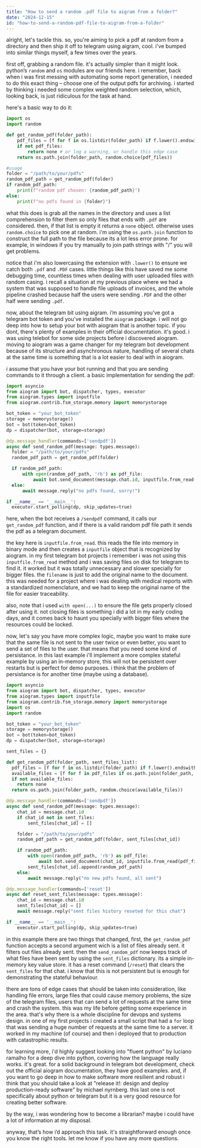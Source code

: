 ```yaml
---
title: "How to send a random .pdf file to aigram from a folder?"
date: "2024-12-15"
id: "how-to-send-a-random-pdf-file-to-aigram-from-a-folder"
---
```


alright, let's tackle this. so, you're aiming to pick a pdf at random from a directory and then ship it off to telegram using aigram, cool. i've bumped into similar things myself, a few times over the years.

first off, grabbing a random file. it's actually simpler than it might look. python’s `random` and `os` modules are our friends here. i remember, back when i was first messing with automating some report generation, i needed to do this exact thing – choose one of the output pdfs for archiving. i started by thinking i needed some complex weighted random selection, which, looking back, is just ridiculous for the task at hand.

here's a basic way to do it:

```python
import os
import random

def get_random_pdf(folder_path):
    pdf_files = [f for f in os.listdir(folder_path) if f.lower().endswith('.pdf')]
    if not pdf_files:
        return none # or log a warning, or handle this edge case
    return os.path.join(folder_path, random.choice(pdf_files))

#usage
folder = "/path/to/your/pdfs"
random_pdf_path = get_random_pdf(folder)
if random_pdf_path:
    print(f"random pdf chosen: {random_pdf_path}")
else:
    print(f"no pdfs found in {folder}")
```

what this does is grab all the names in the directory and uses a list comprehension to filter them so only files that ends with `.pdf` are considered. then, if that list is empty it returns a `none` object. otherwise uses `random.choice` to pick one at random. i'm using the `os.path.join` function to construct the full path to the file because its a lot less error prone. for example, in windows if you try manually to join path strings with "/" you will get problems.

notice that i'm also lowercasing the extension with `.lower()` to ensure we catch both `.pdf` and `.PDF` cases. little things like this have saved me some debugging time, countless times when dealing with user uploaded files with random casing. i recall a situation at my previous place where we had a system that was supposed to handle file uploads of invoices, and the whole pipeline crashed because half the users were sending `.PDF` and the other half were sending `.pdf`.

now, about the telegram bit using aigram. i’m assuming you’ve got a telegram bot token and you've installed the `aiogram` package. i will not go deep into how to setup your bot with aiogram that is another topic. if you dont, there's plenty of examples in their official documentation. it's good. i was using telebot for some side projects before i discovered aiogram. moving to aiogram was a game changer for my telegram bot development because of its structure and asynchronous nature, handling of several chats at the same time is something that is a lot easier to deal with in aiogram.

i assume that you have your bot running and that you are sending commands to it through a client. a basic implementation for sending the pdf:

```python
import asyncio
from aiogram import bot, dispatcher, types, executor
from aiogram.types import inputfile
from aiogram.contrib.fsm_storage.memory import memorystorage

bot_token = "your_bot_token"
storage = memorystorage()
bot = bot(token=bot_token)
dp = dispatcher(bot, storage=storage)

@dp.message_handler(commands=['sendpdf'])
async def send_random_pdf(message: types.message):
  folder = "/path/to/your/pdfs"
  random_pdf_path = get_random_pdf(folder)

  if random_pdf_path:
      with open(random_pdf_path, 'rb') as pdf_file:
          await bot.send_document(message.chat.id, inputfile.from_read(pdf_file, filename=os.path.basename(random_pdf_path)))
  else:
      await message.reply("no pdfs found, sorry!")

if __name__ == '__main__':
  executor.start_polling(dp, skip_updates=true)
```
here, when the bot receives a `/sendpdf` command, it calls our `get_random_pdf` function, and if there is a valid random pdf file path it sends the pdf as a telegram document.

the key here is `inputfile.from_read`. this reads the file into memory in binary mode and then creates a `inputfile` object that is recognized by aiogram. in my first telegram bot projects i remember i was not using this `inputfile.from_read` method and i was saving files on disk for telegram to find it. it worked but it was totally unnecessary and slower specially for bigger files. the `filename` is just to add the original name to the document. this was needed for a project where i was dealing with medical reports with a standardized nomenclature, and we had to keep the original name of the file for easier traceability.

also, note that i used `with open(...)` to ensure the file gets properly closed after using it. not closing files is something i did a lot in my early coding days, and it comes back to haunt you specially with bigger files where the resources could be locked.

now, let's say you have more complex logic, maybe you want to make sure that the same file is not sent to the user twice or even better, you want to send a set of files to the user. that means that you need some kind of persistance. in this last example i'll implement a more complex stateful example by using an in-memory store, this will not be persistent over restarts but is perfect for demo purposes. i think that the problem of persistance is for another time (maybe using a database).

```python
import asyncio
from aiogram import bot, dispatcher, types, executor
from aiogram.types import inputfile
from aiogram.contrib.fsm_storage.memory import memorystorage
import os
import random

bot_token = "your_bot_token"
storage = memorystorage()
bot = bot(token=bot_token)
dp = dispatcher(bot, storage=storage)

sent_files = {}

def get_random_pdf(folder_path, sent_files_list):
  pdf_files = [f for f in os.listdir(folder_path) if f.lower().endswith('.pdf')]
  available_files = [f for f in pdf_files if os.path.join(folder_path, f) not in sent_files_list]
  if not available_files:
    return none
  return os.path.join(folder_path, random.choice(available_files))

@dp.message_handler(commands=['sendpdf'])
async def send_random_pdf(message: types.message):
    chat_id = message.chat.id
    if chat_id not in sent_files:
        sent_files[chat_id] = []

    folder = "/path/to/your/pdfs"
    random_pdf_path = get_random_pdf(folder, sent_files[chat_id])

    if random_pdf_path:
        with open(random_pdf_path, 'rb') as pdf_file:
            await bot.send_document(chat_id, inputfile.from_read(pdf_file, filename=os.path.basename(random_pdf_path)))
        sent_files[chat_id].append(random_pdf_path)
    else:
        await message.reply("no new pdfs found, all sent")

@dp.message_handler(commands=['reset'])
async def reset_sent_files(message: types.message):
    chat_id = message.chat.id
    sent_files[chat_id] = []
    await message.reply("sent files history reseted for this chat")

if __name__ == '__main__':
    executor.start_polling(dp, skip_updates=true)
```

in this example there are two things that changed, first, the `get_random_pdf` function accepts a second argument wich is a list of files already sent. it filters out files already sent. then the `send_random_pdf` now keeps track of what files have been sent by using the `sent_files` dictionary. its a simple in-memory key value store. it has a reset command (`/reset`) that clears the `sent_files` for that chat. i know that this is not persistent but is enough for demonstrating the stateful behaviour.

there are tons of edge cases that should be taken into consideration, like handling file errors, large files that could cause memory problems, the size of the telegram files, users that can send a lot of requests at the same time and crash the system. this was my life before getting some experience in the area. that's why there is a whole discipline for devops and systems design. in one of my first projects i created a small script that had a `for` loop that was sending a huge number of requests at the same time to a server. it worked in my machine (of course) and then i deployed that to production with catastrophic results.

for learning more, i'd highly suggest looking into "fluent python" by luciano ramalho for a deep dive into python, covering how the language really works. it's great. for a solid background in telegram bot development, check out the official aiogram documentation, they have good examples. and, if you want to go deep in how to make software more resilient and robust i think that you should take a look at "release it!: design and deploy production-ready software" by michael nyrnberg. this last one is not specifically about python or telegram but it is a very good resource for creating better software.

by the way, i was wondering how to become a librarian? maybe i could have a lot of information at my disposal.

anyway, that’s how i’d approach this task. it's straightforward enough once you know the right tools. let me know if you have any more questions.
